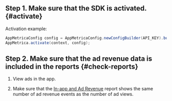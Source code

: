 ## Step 1. Make sure that the SDK is activated. {#activate}

Activation example:

```java translate=no
AppMetricaConfig config = AppMetricaConfig.newConfigBuilder(API_KEY).build();
AppMetrica.activate(context, config);
```

## Step 2. Make sure that the ad revenue data is included in the reports {#check-reports}

1. View ads in the app.

2. Make sure that the [In-app and Ad Revenue](../../mobile-reports/revenue-report.md) report shows the same number of ad revenue events as the number of ad views.
